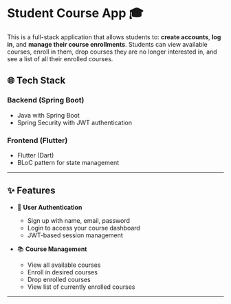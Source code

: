 # Student Course App 🎓

This is a full-stack application that allows students to:
 **create accounts**, **log in**, and **manage their course enrollments**.
 Students can view available courses, enroll in them, drop courses they are no longer interested in, and see a list of all their enrolled courses.

## 🌐 Tech Stack

### Backend (Spring Boot)
- Java with Spring Boot
- Spring Security with JWT authentication

### Frontend (Flutter)
- Flutter (Dart)
- BLoC pattern for state management

---

## ✨ Features

- 🔐 **User Authentication**  
  - Sign up with name, email, password  
  - Login to access your course dashboard  
  - JWT-based session management

- 📚 **Course Management**
  - View all available courses
  - Enroll in desired courses
  - Drop enrolled courses
  - View list of currently enrolled courses

---

